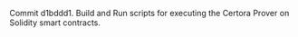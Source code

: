 Commit d1bddd1.                    Build and Run scripts for executing the Certora Prover on Solidity smart contracts.